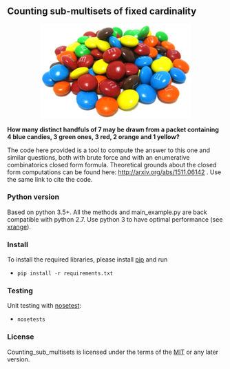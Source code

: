 
## Counting sub-multisets of fixed cardinality


<p align="center"> 
<img src="https://github.com/SebastianoF/counting_sub_multisets/blob/master/mandms.jpg" width="350">
</p>

<!---
![emmemems](https://github.com/SebastianoF/counting_sub_multisets/blob/master/mandms.jpg)
--> 

**How many distinct handfuls of 7 may be drawn from a packet containing 4 blue candies, 3 green ones, 3 red, 2 orange and 1 yellow?**


The code here provided is a tool to compute the answer to this one and similar questions, both with brute force and with an enumerative combinatorics 
 closed form formula. 
Theoretical grounds about the closed form computations can be found here: http://arxiv.org/abs/1511.06142 . 
Use the same link to cite the code.

### Python version
Based on python 3.5+. All the methods and main_example.py are back compatible with python 2.7. Use python 3 to have optimal performance (see [xrange](http://sebastianraschka.com/Articles/2014_python_2_3_key_diff.html#xrange)).

### Install
To install the required libraries, please install [pip](https://pypi.python.org/pypi/pip) and run 

* `pip install -r requirements.txt`

### Testing
Unit testing with [nosetest](http://pythontesting.net/framework/nose/nose-introduction/):

* `nosetests`

### License
Counting_sub_multisets is licensed under the terms of the
[MIT](https://choosealicense.com/licenses/mit/) or any later version.